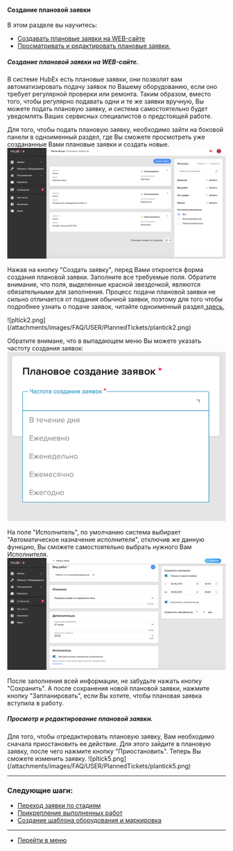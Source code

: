 #### Создание плановой заявки
В этом разделе вы научитесь:
<html>
<meta charset="utf-8">
<title>Быстрый переход внутри документа</title>
<ul>
     <li><a href="#planticket">Создавать плановые заявки на WEB-сайте</a></li>
     <li><a href="#editticket">Просматривать и редактировать плановые заявки.</a></li>
</ul>
</html>

<h5 id="planticket">Создание плановой заявки на WEB-сайте.</h5>
В системе HubEx есть плановые заявки, они позволят вам автоматизировать подачу заявок по Вашему оборудованию, если оно требует регулярной проверки или ремонта. Таким образом, вместо того, чтобы регулярно подавать одни и те же заявки вручную, Вы можете подать плановую заявку, и система самостоятельно будет уведомлять Ваших сервисных специалистов о предстоящей работе.

Для того, чтобы подать плановую заявку, необходимо зайти на боковой панели в одноименный раздел, где Вы сможете просмотреть уже создананные Вами плановые заявки и создать новые.
![pltick1.png](/attachments/images/FAQ/USER/PlannedTickets/plantick1.png)

<p>Нажав на кнопку "Создать заявку", перед Вами откроется форма создания плановой заявки. Заполните все требуемые поля. Обратите внимание, что поля, выделенные красной звездочкой, являются обязательными для заполнения. Процесс подачи плановой заявки не сильно отличается от подания обычной заявки, поэтому для того чтобы подробнее узнать о подаче заявок, читайте одноименный раздел<a href="https://wiki.hubex.ru/docs/FAQ/RU/user/CreatingTicket.html#webticket"> здесь.</a></p>
![pltick2.png](/attachments/images/FAQ/USER/PlannedTickets/plantick2.png)

Обратите внимане, что в выпадающем меню Вы можете указать частоту создания заявок:
![pltick3.png](/attachments/images/FAQ/USER/PlannedTickets/plantick3.png)

На поле "Исполнитель", по умолчанию система выбирает "Автоматическое назначение исполнителя", отключив же данную функцию, Вы сможете самостоятельно выбрать нужного Вам Исполнителя.
![pltick4.png](/attachments/images/FAQ/USER/PlannedTickets/plantick4.png)

После заполнения всей информации, не забудьте нажать кнопку "Сохранить". А после сохранения новой плановой заявки, нажмите кнопку "Запланировать", если Вы хотите, чтобы плановая заявка вступила в работу.

<h5 id="editticket">Просмотр и редактирование плановой заявки.</h5>
Для того, чтобы отредактировать плановую заявку, Вам необходимо сначала приостановить ее действие. Для этого зайдите в плановую заявку, после чего нажмите кнопку "Приостановить". Теперь Вы сможете изменить заявку.
![pltick5.png](/attachments/images/FAQ/USER/PlannedTickets/plantick5.png)



___
### Следующие шаги:
- [Переход заявки по стадиям](./ChangingStatus.md)
- [Прикрепление выполненных работ](./AttachingFiles.md)
- [Создание шаблона оборудования и маркировка](./CreatingObjTemplates.md)




___
- [Перейти в меню](http://wiki.hubex.ru)

